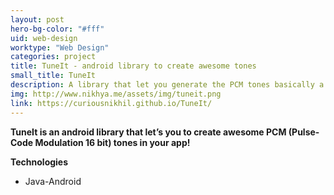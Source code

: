 ```yaml
---
layout: post
hero-bg-color: "#fff"
uid: web-design
worktype: "Web Design"
categories: project
title: TuneIt - android library to create awesome tones
small_title: TuneIt
description: A library that let you generate the PCM tones basically a piano/flute tones.
img: http://www.nikhya.me/assets/img/tuneit.png
link: https://curiousnikhil.github.io/TuneIt/
---
```


**TuneIt is an android library that let’s you to create awesome PCM (Pulse-Code Modulation 16 bit) tones in your app!**

**Technologies**
- Java-Android